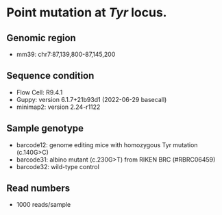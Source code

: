# Point mutation at *Tyr* locus.

## Genomic region

- mm39: chr7:87,139,800-87,145,200

## Sequence condition

- Flow Cell: R9.4.1
- Guppy: version 6.1.7+21b93d1 (2022-06-29 basecall)
- minimap2: version 2.24-r1122

## Sample genotype

+ barcode12: genome editing mice with homozygous Tyr mutation (c.140G>C)
+ barcode31: albino mutant (c.230G>T) from RIKEN BRC (#RBRC06459)
+ barcode32: wild-type control

## Read numbers

- 1000 reads/sample
